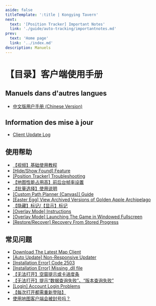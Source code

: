 ```yaml
---
aside: false
titleTemplate: ':title | Kongying Tavern'
next:
  text: '[Position Tracker] Important Notes'
  link: './guide/auto-tracking/importantnotes.md'
prev:
  text: 'Home page'
  link: '../index.md'
description: Manuels
---
```


[文：【目录】客户端使用手册]: # 'https://support.qq.com/products/321980/faqs-more/?id=94938'

# 【目录】客户端使用手册

## Manuels dans d'autres langues

- [中文版用户手册 (Chinese Version)](../en/manual/client-user-manual.md)

## **Information des mise à jour**

- [Client Update Log](https://support.qq.com/products/321980/blog/505884)

## **使用帮助**

- [【视频】基础使用教程](https://www.bilibili.com/video/BV1uU4y157Te/)
- [[Hide/Show Found] Feature](./guide/auto-tracking/importantnotes.md)
- [[Position Tracker] Troubleshooting](./guide/auto-tracking/troubleshoot.md)
- [【地图性能占用高】前后台帧率设置](./guide/bg/bgfrate.md)
- [【批量选择】使用说明](./guide/batch-selection/instructions.md)
- [[Custom Path Planner (Canvas)] Guide](./guide/canvas/guide.md)
- [[Easter Egg] View Archived Versions of Golden Apple Archipelago](./guide/easter-egg/view.md)
- [【隐藏】标记/【显示】标记](./guide/hide-show-done/hidedoneshowdone.md)
- [[Overlay Mode] Instructions](./guide/overlay-mode/instructions.md)
- [[Overlay Mode] Launching The Game in Windowed Fullscreen](./guide/overlay-mode/fullscreen-windowed/launching.md)
- [[Restore/Recover] Recovery From Stored Progress](./guide/restore-recover/progress.md)

## **常见问题**

- [Download The Latest Map Client](../download-client.md)
- [[Auto Update] Non-Responsive Updater](./faq/autoupdate/updater.md)
- [[Installation Error] Code 2503](./faq/instlerror/code2503.md)
- [[Installation Error] Missing .dll file](./faq/instlerror/missingdll.md)
- [【无法打开】空窗提示或卡进度条](./faq/launcherror/emptydialog.md)
- [【无法打开】提示“数据查询失败”、“版本查询失败”](./faq/launcherror/versioncheck.md)
- [[Login] Account Login Problems](./faq/login/accountlogin.md)
- [【每次打开都需重新登陆】](./faq/login/clientrepeatedly.md)
- [使用地图客户端会被封号吗？](./faq/accountsafety/acntban.md)
